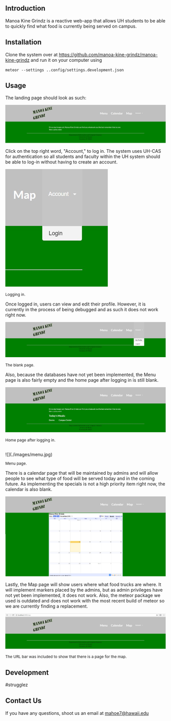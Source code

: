 ## Introduction
Manoa Kine Grindz is a reactive web-app that allows UH students to be able to quickly find what food is currently being served on campus.
## Installation
Clone the system over at https://github.com/manoa-kine-grindz/manoa-kine-grindz and run it on your computer using

```
meteor --settings ..config/settings.development.json
```

## Usage
The landing page should look as such:

![](./images/landing1.jpg)

Click on the top right word, "Account," to log in. The system uses UH-CAS for authentication so all students and faculty within the UH system should be able to log-in without having to create an account.

![](./images/logging.jpg)
<p style="font-size: 12px">Logging in.</p>

Once logged in, users can view and edit their profile. However, it is currently in the process of being debugged and as such it does not work right now.

![](./images/profile.jpg)
<p style="font-size: 12px">The blank page.</p>

Also, because the databases have not yet been implemented, the Menu page is also fairly empty and the home page after logging in is still blank.

![](./images/landing2.jpg)
<p style="font-size: 12px">Home page after logging in.</p>
<br>
![](./images/menu.jpg)
<p style="font-size: 12px">Menu page.</p>

There is a calendar page that will be maintained by admins and will allow people to see what type of food will be served today and in the coming future. As implementing the specials is not a high priority item right now, the calendar is also blank.

![](./images/calendar.jpg)

Lastly, the Map page will show users where what food trucks are where. It will implement markers placed by the admins, but as admin privileges have not yet been implemented, it does not work. Also, the meteor package we used is outdated and does not work with the most recent build of meteor so we are currently finding a replacement.

![](./images/map.jpg)
<p style="font-size: 12px">The URL bar was included to show that there is a page for the map.</p>

## Development
#strugglez

## Contact Us
If you have any questions, shoot us an email at mahoe7@hawaii.edu